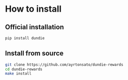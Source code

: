 # How to install

## Official installation

```py
pip install dundie
```

## Install from source

```bash
git clone https://github.com/ayrtonsato/dundie-rewards
cd dundie-rewards
make install
```
